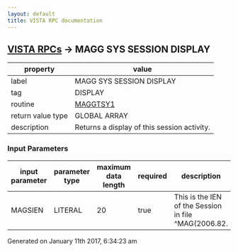 ```yaml
---
layout: default
title: VISTA RPC documentation
---
```




## [VISTA RPCs](TableOfContent.md) &#8594; MAGG SYS SESSION DISPLAY 

 property | value 
--- | --- 
 label | MAGG SYS SESSION DISPLAY
 tag | DISPLAY
 routine | [MAGGTSY1](http://code.osehra.org/dox/Routine_MAGGTSY1_source.html)
 return value type | GLOBAL ARRAY
 description | Returns a display of this session activity.

### Input Parameters

| input parameter | parameter type | maximum data length | required | description | 
| --- | --- | --- | --- | --- | 
| MAGSIEN | LITERAL | 20 | true | This is the IEN of the Session in file ^MAG(2006.82. | 




Generated on January 11th 2017, 6:34:23 am